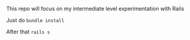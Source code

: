 This repo will focus on my intermediate level experimentation with Rails

Just do
`bundle install`

After that
`rails s`
